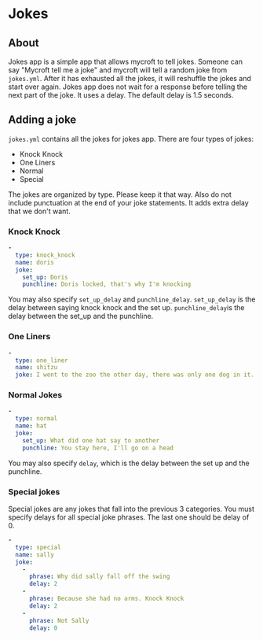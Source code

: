 # Jokes

## About
Jokes app is a simple app that allows mycroft to tell jokes. Someone can say "Mycroft tell me a joke" and mycroft will tell a random joke from `jokes.yml`. After it has exhausted all the jokes, it will reshuffle the jokes and start over again. Jokes app does not wait for a response before telling the next part of the joke. It uses a delay. The default delay is 1.5 seconds.

## Adding a joke
`jokes.yml` contains all the jokes for jokes app. There are four types of jokes:
* Knock Knock
* One Liners
* Normal
* Special

The jokes are organized by type. Please keep it that way. Also do not include punctuation at the end of your joke statements. It adds extra delay that we don't want.

### Knock Knock

```yaml
-
  type: knock_knock
  name: doris
  joke:
    set_up: Doris
    punchline: Doris locked, that's why I'm knocking
```

You may also specify `set_up_delay` and `punchline_delay`. `set_up_delay` is the delay between saying knock knock and the set up. `punchline_delay`is the delay between the set_up and the punchline.

### One Liners
```yaml
-
  type: one_liner
  name: shitzu
  joke: I went to the zoo the other day, there was only one dog in it. it was a shitzu
```

### Normal Jokes
```yaml
-
  type: normal
  name: hat
  joke:
    set_up: What did one hat say to another
    punchline: You stay here, I'll go on a head
```
You may also specify `delay`, which is the delay between the set up and the punchline. 

### Special jokes
Special jokes are any jokes that fall into the previous 3 categories. You must specify delays for all special joke phrases. The last one should be delay of 0.

```yaml
-
  type: special
  name: sally
  joke:
    -
      phrase: Why did sally fall off the swing
      delay: 2
    -
      phrase: Because she had no arms. Knock Knock
      delay: 2
    -
      phrase: Not Sally
      delay: 0
```
